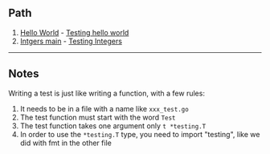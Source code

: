 ## Path

1. [Hello World](helloworld/hello.go) - [Testing hello world](helloworld/hello_test.go)
2. [Intgers main](integers/adder.go) - [Testing Integers](integers/adder_test.go)

---

## Notes

Writing a test is just like writing a function, with a few rules:

1. It needs to be in a file with a name like `xxx_test.go`
2. The test function must start with the word `Test`
3. The test function takes one argument only `t *testing.T`
4. In order to use the `*testing.T` type, you need to import "testing", like we did with fmt in the other file
